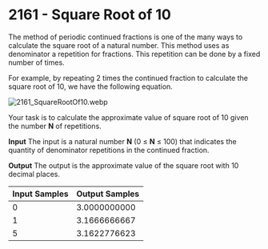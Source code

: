 # 2161 - Square Root of 10

The method of periodic continued fractions is one of the many ways to calculate the square root of a natural number. This method uses as denominator a repetition for fractions. This repetition can be done by a fixed number of times.

For example, by repeating 2 times the continued fraction to calculate the square root of 10, we have the following equation.

![2161_SquareRootOf10.webp]()

Your task is to calculate the approximate value of square root of 10 given the number **N** of repetitions.

**Input**
The input is a natural number **N** (0 ≤ **N** ≤ 100) that indicates the quantity of denominator repetitions in the continued fraction.

**Output**
The output is the approximate value of the square root with 10 decimal places.

| Input Samples | Output Samples |
|:--------------|:---------------|
| 0             | 3.0000000000   |
| 1             | 3.1666666667   |
| 5             | 3.1622776623   |